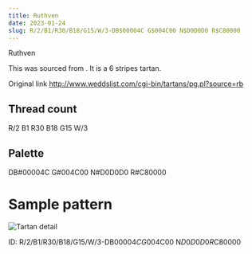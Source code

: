 ```yaml
---
title: Ruthven
date: 2023-01-24
slug: R/2/B1/R30/B18/G15/W/3-DB$00004C G$004C00 N$D0D0D0 R$C80000
---
```

Ruthven

This was sourced from <no value>.  It is a 6 stripes tartan.

Original link http://www.weddslist.com/cgi-bin/tartans/pg.pl?source=rb

## Thread count
R/2 B1 R30 B18 G15 W/3

## Palette
DB#00004C G#004C00 N#D0D0D0 R#C80000

# Sample pattern

![Tartan detail](tartan.png "R/2 B1 R30 B18 G15 W/3 tartan")

ID: R/2/B1/R30/B18/G15/W/3-DB$00004C G$004C00 N$D0D0D0 R$C80000